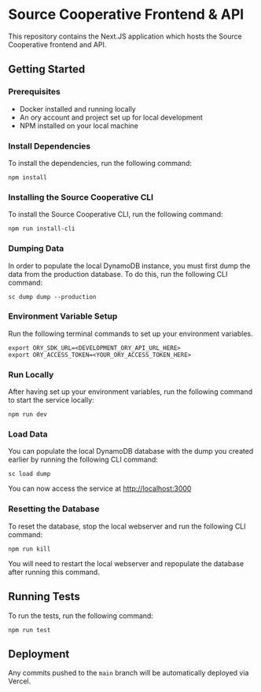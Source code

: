 # Source Cooperative Frontend & API

This repository contains the Next.JS application which hosts the Source Cooperative frontend and API.

## Getting Started

### Prerequisites
 - Docker installed and running locally
 - An ory account and project set up for local development
 - NPM installed on your local machine

### Install Dependencies

To install the dependencies, run the following command:

```
npm install
```

### Installing the Source Cooperative CLI

To install the Source Cooperative CLI, run the following command:

```
npm run install-cli
```

### Dumping Data

In order to populate the local DynamoDB instance, you must first dump the data from the production database. To do this, run the following CLI command:

```
sc dump dump --production
```

### Environment Variable Setup

Run the following terminal commands to set up your environment variables.

```
export ORY_SDK_URL=<DEVELOPMENT_ORY_API_URL_HERE>
export ORY_ACCESS_TOKEN=<YOUR_ORY_ACCESS_TOKEN_HERE>
```

### Run Locally

After having set up your environment variables, run the following command to start the service locally:

```
npm run dev
```

### Load Data

You can populate the local DynamoDB database with the dump you created earlier by running the following CLI command:
```
sc load dump
```

You can now access the service at [http://localhost:3000](http://localhost:3000)


### Resetting the Database

To reset the database, stop the local webserver and run the following CLI command:

```
npm run kill
```

You will need to restart the local webserver and repopulate the database after running this command.


## Running Tests

To run the tests, run the following command:

```
npm run test
```

## Deployment

Any commits pushed to the `main` branch will be automatically deployed via Vercel.
